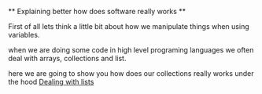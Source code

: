 ** Explaining better how does software really works **

First of all lets think a little bit about how we manipulate things when using variables.

when we are doing some code in high level programing languages we often deal with arrays, collections and list. 

here we are going to show you how does our collections really works under the hood
[Dealing with lists](https://github.com/alvarovalle/c/blob/master/list.c)
